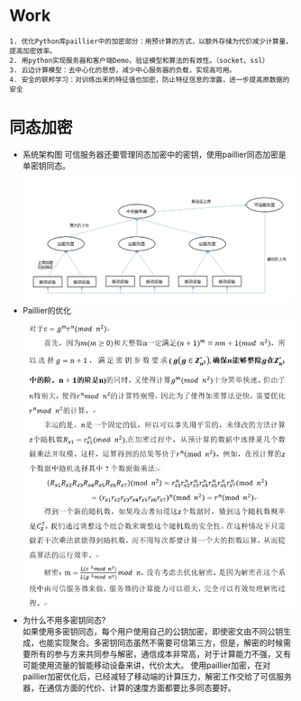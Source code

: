# Work
```
1. 优化Python库paillier中的加密部分：用预计算的方式，以额外存储为代价减少计算量，提高加密效率。
2. 用python实现服务器和客户端Demo，验证模型和算法的有效性。（socket、ssl）
3. 云边计算模型：去中心化的思想，减少中心服务器的负载，实现高可用。
4. 安全的联邦学习：对训练出来的特征值也加密，防止特征信息的泄露，进一步提高原数据的安全
```
# 同态加密
- 系统架构图
可信服务器还要管理同态加密中的密钥，使用paillier同态加密是单密钥同态。
![](png/2.png)
- Paillier的优化
![](png/1.png)
- 为什么不用多密钥同态?  
如果使用多密钥同态，每个用户使用自己的公钥加密，即使密文由不同公钥生成，也能实现聚合。多密钥同态虽然不需要可信第三方，但是，解密的时候需要所有的参与方来共同参与解密，通信成本非常高，对于计算能力不强，又有可能使用流量的智能移动设备来讲，代价太大。
使用paillier加密，在对paillier加密优化后，已经减轻了移动端的计算压力，解密工作交给了可信服务器，在通信方面的代价、计算的速度方面都要比多同态要好。
